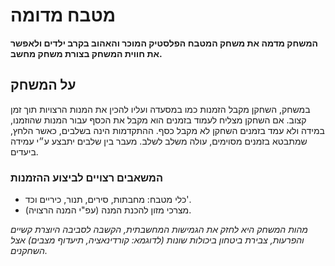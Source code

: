 # מטבח מדומה

**המשחק מדמה את משחק המטבח הפלסטיק המוכר והאהוב בקרב ילדים ולאפשר את חווית המשחק בצורת משחק מחשב.** 

## על המשחק
במשחק, השחקן מקבל הזמנות כמו במסעדה ועליו להכין את המנות הרצויות תוך זמן קצוב. אם השחקן מצליח לעמוד בזמנים הוא מקבל את הכסף עבור המנות שהוזמנו, במידה ולא עמד בזמנים השחקן לא מקבל כסף. ההתקדמות הינה בשלבים, כאשר הלחץ, שמתבטא בזמנים מסוימים, עולה משלב לשלב. מעבר בין שלבים יתבצע ע״י עמידה ביעדים.

### המשאבים רצויים לביצוע ההזמנות

* כלי מטבח: מחבתות, סירים, תנור, כיריים וכד'.
* מצרכי מזון להכנת המנה (עפ"י המנה הרצויה).


*מהות המשחק היא לחזק את הגמישות המחשבתית, הקשבה לסביבה היוצרת קשיים והפרעות, צבירת ביטחון ביכולות שונות (לדוגמא: קורדינאציה, תיעדוף מצבים) אצל השחקנים.*

